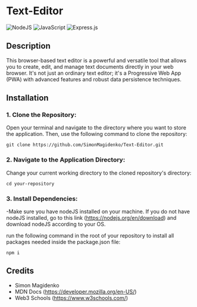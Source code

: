 # Text-Editor

![NodeJS](https://img.shields.io/badge/node.js-6DA55F?style=for-the-badge&logo=node.js&logoColor=white) ![JavaScript](https://img.shields.io/badge/javascript-%23323330.svg?style=for-the-badge&logo=javascript&logoColor=%23F7DF1E) ![Express.js](https://img.shields.io/badge/express.js-%23404d59.svg?style=for-the-badge&logo=express&logoColor=%2361DAFB)

## Description

This browser-based text editor is a powerful and versatile tool that allows you to create, edit, and manage text documents directly in your web browser. It's not just an ordinary text editor; it's a Progressive Web App (PWA) with advanced features and robust data persistence techniques.

## Installation

### 1. Clone the Repository:

Open your terminal and navigate to the directory where you want to store the application. Then, use the following command to clone the repository:

`git clone https://github.com/SimonMagidenko/Text-Editor.git`

### 2. Navigate to the Application Directory:

Change your current working directory to the cloned repository's directory:

`cd your-repository`

### 3. Install Dependencies:

-Make sure you have nodeJS installed on your machine. If you do not have nodeJS installed, go to this link (https://nodejs.org/en/download) and download nodeJS according to your OS.

run the following command in the root of your repository to install all packages needed inside the package.json file:

`npm i`

## Credits

- Simon Magidenko
- MDN Docs (https://developer.mozilla.org/en-US/)
- Web3 Schools (https://www.w3schools.com/)
